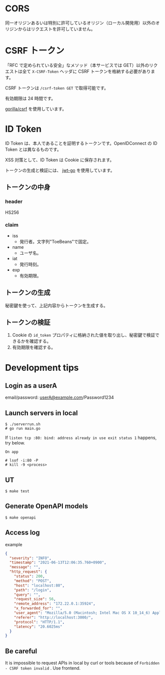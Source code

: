 # CORS

同一オリジンあるいは特別に許可しているオリジン（ローカル開発用）以外のオリジンからはリクエストを許可していません。

# CSRF トークン

「RFC で定められている安全」なメソッド（本サービスでは GET）以外のリクエストは全て `X-CSRF-Token` ヘッダに CSRF トークンを格納する必要があります。

CSRF トークンは `/csrf-token GET` で取得可能です。

有効期限は 24 時間です。

[gorilla/csrf](https://github.com/gorilla/csrf) を使用しています。

# ID Token

ID Token は、本人であることを証明するトークンです。OpenIDConnect の ID Token とは異なるものです。

XSS 対策として、ID Token は Cookie に保存されます。

トークンの生成と検証には、 [jwt-go](https://github.com/dgrijalva/jwt-go) を使用しています。

## トークンの中身

### header

HS256

### claim

- iss
  - 発行者。文字列"ToeBeans"で固定。
- name
  - ユーザ名。
- iat
  - 発行時刻。
- exp
  - 有効期限。

## トークンの生成

秘密鍵を使って、上記内容からトークンを生成する。

## トークンの検証

1. Cookie の `id_token` プロパティに格納された値を取り出し、秘密鍵で検証できるかを確認する。
2. 有効期限を確認する。

# Development tips

## Login as a userA

email/password: userA@example.com/Password1234

## Launch servers in local

```
$ ./serverrun.sh
# go run main.go
```

If `listen tcp :80: bind: address already in use exit status 1` happens, try below.

```
On app

# lsof -i:80 -P
# kill -9 <process>
```

## UT

```
$ make test
```

## Generate OpenAPI models

```
$ make openapi
```

## Access log

example

```json
{
  "severity": "INFO",
  "timestamp": "2021-06-13T12:06:35.760+0900",
  "message": "",
  "http_request": {
    "status": 200,
    "method": "POST",
    "host": "localhost:80",
    "path": "/login",
    "query": "",
    "request_size": 56,
    "remote_address": "172.22.0.1:35924",
    "x_forwarded_for": "",
    "user_agent": "Mozilla/5.0 (Macintosh; Intel Mac OS X 10_14_6) AppleWebKit/537.36 (KHTML, like Gecko) Chrome/91.0.4472.101 Safari/537.36",
    "referer": "http://localhost:3000/",
    "protocol": "HTTP/1.1",
    "latency": "20.6025ms"
  }
}
```

## Be careful

It is impossible to request APIs in local by curl or tools because of `Forbidden - CSRF token invalid` .
Use frontend.
